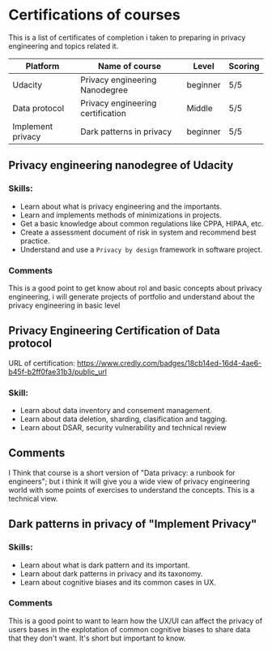 # Certifications of courses
This is a list of certificates of completion i taken to preparing in privacy engineering and topics related it.

| Platform | Name of course | Level | Scoring |
|----------|----------------|--------|--------|
| Udacity | Privacy engineering Nanodegree | beginner | 5/5 |
| Data protocol | Privacy engineering certification  | Middle | 5/5 | 
| Implement privacy | Dark patterns in privacy | beginner | 5/5 |


## Privacy engineering nanodegree of Udacity
### Skills:
* Learn about what is privacy engineering and the importants.
* Learn and implements methods of minimizations in projects.
* Get a basic knowledge about common regulations like CPPA, HIPAA, etc.
* Create a assessment document of risk in system and recommend best practice.
* Understand and use a `Privacy by design` framework in software project.

### Comments
This is a good point to get know about rol and basic concepts about privacy engineering, i will generate projects of portfolio and understand about the privacy engineering in basic level

## Privacy Engineering Certification of Data protocol

URL of certification: https://www.credly.com/badges/18cb14ed-16d4-4ae6-b45f-b2ff0fae31b3/public_url

### Skill:

* Learn about data inventory and consement management.
* Learn about data deletion, sharding, clasification and tagging.
* Learn about DSAR, security vulnerability and technical review

## Comments
I Think that course is a short version of "Data privacy: a runbook for engineers"; but i think it will give you a wide view of privacy engineering world with some points of exercises to understand the concepts. This is a technical view.

## Dark patterns in privacy of "Implement Privacy"
### Skills:
* Learn about what is dark pattern and its important.
* Learn about dark patterns in privacy and its taxonomy.
* Learn about cognitive biases and its common cases in UX.

### Comments
This is a good point to want to learn how the UX/UI can affect the privacy of users bases in the explotation of common cognitive biases to share data that they don't want. It's short but important to know.

